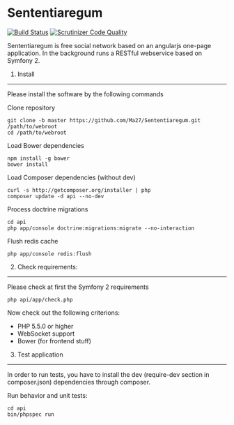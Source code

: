 Sententiaregum
==============

[![Build Status](https://travis-ci.org/Ma27/SenNetwork.svg?branch=master)](https://travis-ci.org/Ma27/SenNetwork)
[![Scrutinizer Code Quality](https://scrutinizer-ci.com/g/Ma27/SenNetwork/badges/quality-score.png?b=master)](https://scrutinizer-ci.com/g/Ma27/SenNetwork/?branch=master)

Sententiaregum is free social network based on an angularjs one-page application. In the background runs a RESTful 
webservice based on Symfony 2.


1) Install
----------

Please install the software by the following commands

Clone repository

    git clone -b master https://github.com/Ma27/Sententiaregum.git /path/to/webroot
    cd /path/to/webroot

Load Bower dependencies

    npm install -g bower
    bower install

Load Composer dependencies (without dev)

    curl -s http://getcomposer.org/installer | php
    composer update -d api --no-dev
    
Process doctrine migrations

    cd api
    php app/console doctrine:migrations:migrate --no-interaction
    
Flush redis cache

    php app/console redis:flush


2) Check requirements:
----------------------

Please check at first the Symfony 2 requirements

    php api/app/check.php


Now check out the following criterions:

  - PHP 5.5.0 or higher
  - WebSocket support
  - Bower (for frontend stuff)

3) Test application
-------------------

In order to run tests, you have to install the dev (require-dev section in composer.json) dependencies through composer.

Run behavior and unit tests:

    cd api
    bin/phpspec run
